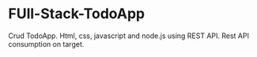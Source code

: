 # FUll-Stack-TodoApp
Crud TodoApp. Html, css, javascript and node.js using REST API.
Rest API consumption on target.
